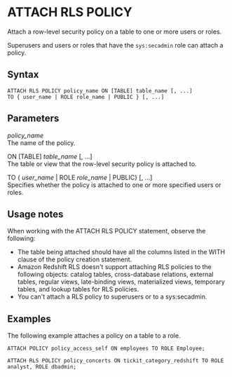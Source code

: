 # ATTACH RLS POLICY<a name="r_ATTACH_RLS_POLICY"></a>

Attach a row\-level security policy on a table to one or more users or roles\.

Superusers and users or roles that have the `sys:secadmin` role can attach a policy\.

## Syntax<a name="r_ATTACH_RLS_POLICY-synopsis"></a>

```
ATTACH RLS POLICY policy_name ON [TABLE] table_name [, ...]
TO { user_name | ROLE role_name | PUBLIC } [, ...]
```

## Parameters<a name="r_ATTACH_RLS_POLICY-parameters"></a>

 *policy\_name*   
The name of the policy\.

ON \[TABLE\] *table\_name* \[, \.\.\.\]  
The table or view that the row\-level security policy is attached to\.

TO \{ *user\_name* \| ROLE *role\_name* \|  PUBLIC\} \[, \.\.\.\]  
Specifies whether the policy is attached to one or more specified users or roles\. 

## Usage notes<a name="r_ATTACH_RLS_POLICY-usage"></a>

When working with the ATTACH RLS POLICY statement, observe the following:
+ The table being attached should have all the columns listed in the WITH clause of the policy creation statement\.
+ Amazon Redshift RLS doesn't support attaching RLS policies to the following objects: catalog tables, cross\-database relations, external tables, regular views, late\-binding views, materialized views, temporary tables, and lookup tables for RLS policies\.
+ You can't attach a RLS policy to superusers or to a sys:secadmin\.

## Examples<a name="r_ALTER_RLS_POLICY-examples"></a>

The following example attaches a policy on a table to a role\.

```
ATTACH POLICY policy_access_self ON employees TO ROLE Employee;
```

```
ATTACH RLS POLICY policy_concerts ON tickit_category_redshift TO ROLE analyst, ROLE dbadmin;
```